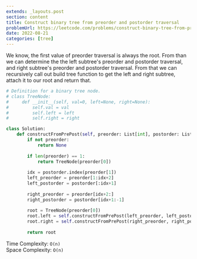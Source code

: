 ```yaml
---
extends: _layouts.post
section: content
title: Construct binary tree from preorder and postorder traversal
problemUrl: https://leetcode.com/problems/construct-binary-tree-from-preorder-and-postorder-traversal/
date: 2022-08-21
categories: [tree]
---
```


We know, the first value of preorder traversal is always the root. From than we can determine the the left subtree's preorder and postorder traversal, and right subtree's preorder and postorder traversal. From that we can recursively call out build tree function to get the left and right subtree, attach it to our root and return that.

```python
# Definition for a binary tree node.
# class TreeNode:
#     def __init__(self, val=0, left=None, right=None):
#         self.val = val
#         self.left = left
#         self.right = right

class Solution:
    def constructFromPrePost(self, preorder: List[int], postorder: List[int]) -> Optional[TreeNode]:
        if not preorder:
            return None
        
        if len(preorder) == 1:
            return TreeNode(preorder[0])
        
        idx = postorder.index(preorder[1])
        left_preorder = preorder[1:idx+2]
        left_postorder = postorder[:idx+1]
        
        right_preorder = preorder[idx+2:]
        right_postorder = postorder[idx+1:-1]
        
        root = TreeNode(preorder[0])
        root.left = self.constructFromPrePost(left_preorder, left_postorder)
        root.right = self.constructFromPrePost(right_preorder, right_postorder)
        
        return root
```

Time Complexity: `O(n)` <br/>
Space Complexity: `O(n)`